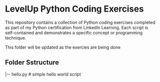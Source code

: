 # LevelUp Python Coding Exercises
This repository contains a collection of Python coding exercises completed as part of my Python certification from LinkedIn Learning.
Each script is self-contained and demonstrates a specific concept or programming technique.

This folder will be updated as the exercies are being done

## Folder Sstructure

|-- hello.py # simple hello world script
